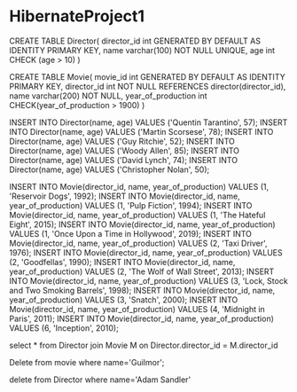 # HibernateProject1

CREATE TABLE Director(
director_id int GENERATED BY DEFAULT AS IDENTITY PRIMARY KEY,
name varchar(100) NOT NULL UNIQUE,
age int CHECK (age > 10)
)


CREATE TABLE Movie(
movie_id int GENERATED BY DEFAULT AS IDENTITY PRIMARY KEY,
director_id int NOT NULL REFERENCES director(director_id),
name varchar(200) NOT NULL,
year_of_production int CHECK(year_of_production > 1900)
)


INSERT INTO Director(name, age) VALUES ('Quentin Tarantino', 57);
INSERT INTO Director(name, age) VALUES ('Martin Scorsese', 78);
INSERT INTO Director(name, age) VALUES ('Guy Ritchie', 52);
INSERT INTO Director(name, age) VALUES ('Woody Allen', 85);
INSERT INTO Director(name, age) VALUES ('David Lynch', 74);
INSERT INTO Director(name, age) VALUES ('Christopher Nolan', 50);


INSERT INTO Movie(director_id, name, year_of_production) VALUES (1, 'Reservoir Dogs', 1992);
INSERT INTO Movie(director_id, name, year_of_production) VALUES (1, 'Pulp Fiction', 1994);
INSERT INTO Movie(director_id, name, year_of_production) VALUES (1, 'The Hateful Eight', 2015);
INSERT INTO Movie(director_id, name, year_of_production) VALUES (1, 'Once Upon a Time in Hollywood', 2019);
INSERT INTO Movie(director_id, name, year_of_production) VALUES (2, 'Taxi Driver', 1976);
INSERT INTO Movie(director_id, name, year_of_production) VALUES (2, 'Goodfellas', 1990);
INSERT INTO Movie(director_id, name, year_of_production) VALUES (2, 'The Wolf of Wall Street', 2013);
INSERT INTO Movie(director_id, name, year_of_production) VALUES (3, 'Lock, Stock and Two Smoking Barrels', 1998);
INSERT INTO Movie(director_id, name, year_of_production) VALUES (3, 'Snatch', 2000);
INSERT INTO Movie(director_id, name, year_of_production) VALUES (4, 'Midnight in Paris', 2011);
INSERT INTO Movie(director_id, name, year_of_production) VALUES (6, 'Inception', 2010);

select * from Director join Movie M on Director.director_id = M.director_id

Delete from movie where name='Guilmor';

delete from Director where name='Adam Sandler'